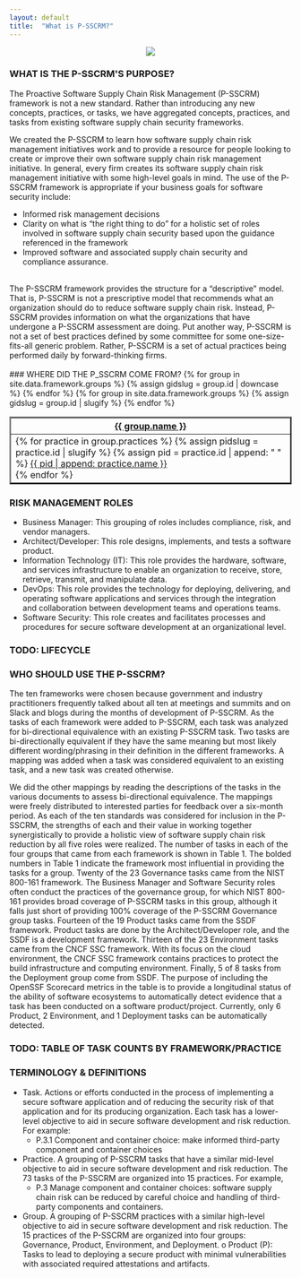 ```yaml
---
layout: default
title:  "What is P-SSCRM?"
---
```


<p align="center">
<img src="https://imgs.xkcd.com/comics/standards.png" />
</p>

### WHAT IS THE P-SSCRM'S PURPOSE?
The Proactive Software Supply Chain Risk Management (P-SSCRM) framework is not a new standard. Rather than introducing any new concepts, practices, or tasks, we have aggregated concepts, practices, and tasks from existing software supply chain security frameworks. 

We created the P-SSCRM to learn how software supply chain risk management initiatives work
and to provide a resource for people looking to create or improve their own software supply chain
risk management initiative. In general, every firm creates its software supply chain risk management
initiative with some high-level goals in mind. The use of the P-SSCRM framework is appropriate if
your business goals for software security include:

<ul>
<li>Informed risk management decisions</li>
<li>Clarity on what is “the right thing to do” for a holistic set of roles involved in software supply chain security based upon the guidance referenced in the framework</li>
<li>Improved software and associated supply chain security and compliance assurance.</li>
</ul>
<br>
The P-SSCRM framework provides the structure for a “descriptive” model. That is, P-SSCRM is
not a prescriptive model that recommends what an organization should do to reduce software
supply chain risk. Instead, P-SSCRM provides information on what the organizations that have
undergone a P-SSCRM assessment are doing. Put another way, P-SSCRM is not a set of best
practices defined by some committee for some one-size-fits-all generic problem. Rather, P-SSCRM
is a set of actual practices being performed daily by forward-thinking firms.
<br>
<br>
### WHERE DID THE P_SSCRM COME FROM?

<table border="2px">
    {% for group in site.data.framework.groups %}
        {% assign gidslug = group.id | downcase %}
            <th>
                <a href="{{ '/framework/groups/' | append: gidslug | relative_url }}">{{ group.name }}</a>
            </th>
     {% endfor %}
    <tr>
    {% for group in site.data.framework.groups %}
        {% assign gidslug = group.id | slugify %}
            <td>
                {% for practice in group.practices %}
                    {% assign pidslug = practice.id | slugify %}
                    {% assign pid = practice.id | append: " " %}
                        <a href="{{ '/framework/practices/' | append: pidslug | relative_url }}">{{ pid | append: practice.name }}</a>
                        <br>
                {% endfor %}
            </td>
     {% endfor %}
     </tr>
</table>

### RISK MANAGEMENT ROLES

- Business Manager: This grouping of roles includes compliance, risk, and vendor managers.
- Architect/Developer: This role designs, implements, and tests a software product.
- Information Technology (IT): This role provides the hardware, software, and services
infrastructure to enable an organization to receive, store, retrieve, transmit, and manipulate
data.
- DevOps: This role provides the technology for deploying, delivering, and operating software
applications and services through the integration and collaboration between development
teams and operations teams.
- Software Security: This role creates and facilitates processes and procedures for secure
software development at an organizational level.

### TODO: LIFECYCLE

### WHO SHOULD USE THE P-SSCRM?

The ten frameworks were chosen because government and industry practitioners frequently
talked about all ten at meetings and summits and on Slack and blogs during the months of
development of P-SSCRM. As the tasks of each framework were added to P-SSCRM, each task was
analyzed for bi-directional equivalence with an existing P-SSCRM task. Two tasks are bi-directionally
equivalent if they have the same meaning but most likely different wording/phrasing in their
definition in the different frameworks. A mapping was added when a task was considered equivalent
to an existing task, and a new task was created otherwise.

We did the other mappings by reading the descriptions of the tasks in the various documents to
assess bi-directional equivalence. The mappings were freely distributed to interested parties for
feedback over a six-month period.
As each of the ten standards was considered for inclusion in the P-SSCRM, the strengths of each
and their value in working together synergistically to provide a holistic view of software supply chain
risk reduction by all five roles were realized. The number of tasks in each of the four groups that
came from each framework is shown in Table 1.
The bolded numbers in Table 1 indicate the framework most influential in providing the tasks for
a group. Twenty of the 23 Governance tasks came from the NIST 800-161 framework. The Business
Manager and Software Security roles often conduct the practices of the governance group, for which
NIST 800-161 provides broad coverage of P-SSCRM tasks in this group, although it falls just short of
providing 100% coverage of the P-SSCRM Governance group tasks. Fourteen of the 19 Product tasks
came from the SSDF framework. Product tasks are done by the Architect/Developer role, and the
SSDF is a development framework. Thirteen of the 23 Environment tasks came from the CNCF SSC
framework. With its focus on the cloud environment, the CNCF SSC framework contains practices
to protect the build infrastructure and computing environment. Finally, 5 of 8 tasks from the
Deployment group come from SSDF. The purpose of including the OpenSSF Scorecard metrics in
the table is to provide a longitudinal status of the ability of software ecosystems to automatically
detect evidence that a task has been conducted on a software product/project. Currently, only 6
Product, 2 Environment, and 1 Deployment tasks can be automatically detected.

### TODO: TABLE OF TASK COUNTS BY FRAMEWORK/PRACTICE

### TERMINOLOGY & DEFINITIONS

- Task. Actions or efforts conducted in the process of implementing a secure software
application and of reducing the security risk of that application and for its producing
organization. Each task has a lower-level objective to aid in secure software development
and risk reduction. For example:
    - P.3.1 Component and container choice: make informed third-party component and container choices
-  Practice. A grouping of P-SSCRM tasks that have a similar mid-level objective to aid in secure
software development and risk reduction. The 73 tasks of the P-SSCRM are organized into 15
practices. For example,
    - P.3 Manage component and container choices: software supply chain risk can be reduced by careful choice and handling of third-party components and containers.
-  Group. A grouping of P-SSCRM practices with a similar high-level objective to aid in secure
software development and risk reduction. The 15 practices of the P-SSCRM are organized
into four groups: Governance, Product, Environment, and Deployment.
o Product (P): Tasks to lead to deploying a secure product with minimal vulnerabilities with associated required attestations and artifacts.

